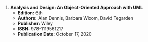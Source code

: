 1. **Analysis and Design: An Object-Oriented Approach with UML**
   - **Edition:** 6th
   - **Authors:** Alan Dennis, Barbara Wixom, David Tegarden
   - **Publisher:** Wiley
   - **ISBN:** 978-1119561217
   - **Publication Date:** October 17, 2020
